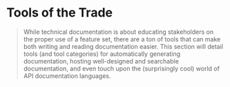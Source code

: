 # Tools of the Trade

> While technical documentation is about educating stakeholders on the proper use of a feature set, there are a ton of tools that can make both writing and reading documentation easier. This section will detail tools \(and tool categories\) for automatically generating documentation, hosting well-designed and searchable documentation, and even touch upon the \(surprisingly cool\) world of API documentation languages.




